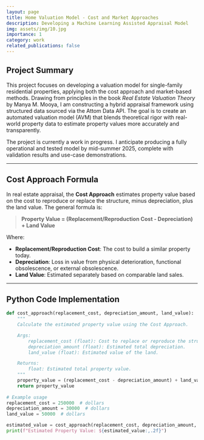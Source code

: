 ```yaml
---
layout: page
title: Home Valuation Model - Cost and Market Approaches
description: Developing a Machine Learning Assisted Appraisal Model
img: assets/img/10.jpg
importance: 1
category: work
related_publications: false
---
```


## Project Summary

This project focuses on developing a valuation model for single-family residential properties, applying both the cost approach and market-based methods. Drawing from principles in the book *Real Estate Valuation Theory* by Manya M. Mooya, I am constructing a hybrid appraisal framework using structured data sourced via the Attom Data API. The goal is to create an automated valuation model (AVM) that blends theoretical rigor with real-world property data to estimate property values more accurately and transparently.

The project is currently a work in progress. I anticipate producing a fully operational and tested model by mid-summer 2025, complete with validation results and use-case demonstrations.

---

## Cost Approach Formula

In real estate appraisal, the **Cost Approach** estimates property value based on the cost to reproduce or replace the structure, minus depreciation, plus the land value. The general formula is:

> **Property Value = (Replacement/Reproduction Cost - Depreciation) + Land Value**

Where:
- **Replacement/Reproduction Cost**: The cost to build a similar property today.
- **Depreciation**: Loss in value from physical deterioration, functional obsolescence, or external obsolescence.
- **Land Value**: Estimated separately based on comparable land sales.

---
## Python Code Implementation

```python
def cost_approach(replacement_cost, depreciation_amount, land_value):
    """
    Calculate the estimated property value using the Cost Approach.

    Args:
        replacement_cost (float): Cost to replace or reproduce the structure.
        depreciation_amount (float): Estimated total depreciation.
        land_value (float): Estimated value of the land.

    Returns:
        float: Estimated total property value.
    """
    property_value = (replacement_cost - depreciation_amount) + land_value
    return property_value
 
# Example usage
replacement_cost = 250000  # dollars
depreciation_amount = 30000  # dollars
land_value = 50000  # dollars

estimated_value = cost_approach(replacement_cost, depreciation_amount, land_value)
print(f"Estimated Property Value: ${estimated_value:,.2f}")
